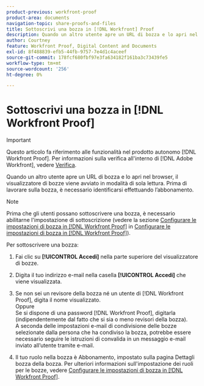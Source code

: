```yaml
---
product-previous: workfront-proof
product-area: documents
navigation-topic: share-proofs-and-files
title: Sottoscrivi una bozza in [!DNL Workfront] Proof
description: Quando un altro utente apre un URL di bozza e lo apri nel browser, il visualizzatore di bozze viene avviato in modalità di sola lettura. Prima di lavorare sulla bozza, è necessario identificarsi effettuando l’abbonamento.
author: Courtney
feature: Workfront Proof, Digital Content and Documents
exl-id: 8f488839-efb5-44fb-9757-7e4d1c4aceef
source-git-commit: 178fcf680fbf97e3fa634182f161ba3c73439fe5
workflow-type: tm+mt
source-wordcount: '256'
ht-degree: 0%

---
```


# Sottoscrivi una bozza in [!DNL Workfront Proof]

>[!IMPORTANT]
>
>Questo articolo fa riferimento alle funzionalità nel prodotto autonomo [!DNL Workfront Proof]. Per informazioni sulla verifica all&#39;interno di [!DNL Adobe Workfront], vedere [Verifica](../../../review-and-approve-work/proofing/proofing.md).

Quando un altro utente apre un URL di bozza e lo apri nel browser, il visualizzatore di bozze viene avviato in modalità di sola lettura. Prima di lavorare sulla bozza, è necessario identificarsi effettuando l’abbonamento.

>[!NOTE]
>
>Prima che gli utenti possano sottoscrivere una bozza, è necessario abilitarne l&#39;impostazione di sottoscrizione (vedere la sezione [Configurare le impostazioni di bozza in [!DNL Workfront Proof]](../../../workfront-proof/wp-work-proofsfiles/manage-your-work/configure-proof-settings.md) in [Configurare le impostazioni di bozza in [!DNL Workfront Proof]](../../../workfront-proof/wp-work-proofsfiles/manage-your-work/configure-proof-settings.md)).

Per sottoscrivere una bozza:

1. Fai clic su **[!UICONTROL Accedi]** nella parte superiore del visualizzatore di bozze.
1. Digita il tuo indirizzo e-mail nella casella **[!UICONTROL Accedi]** che viene visualizzata.
1. Se non sei un revisore della bozza né un utente di [!DNL Workfront Proof], digita il nome visualizzato.\
   Oppure\
   Se si dispone di una password [!DNL Workfront Proof], digitarla (indipendentemente dal fatto che si sia o meno revisori della bozza).\
   A seconda delle impostazioni e-mail di condivisione delle bozze selezionate dalla persona che ha condiviso la bozza, potrebbe essere necessario seguire le istruzioni di convalida in un messaggio e-mail inviato all’utente tramite e-mail.

1. Il tuo ruolo nella bozza è Abbonamento, impostato sulla pagina Dettagli bozza della bozza. Per ulteriori informazioni sull&#39;impostazione dei ruoli per le bozze, vedere [Configurare le impostazioni di bozza in [!DNL Workfront Proof]](../../../workfront-proof/wp-work-proofsfiles/manage-your-work/configure-proof-settings.md).
